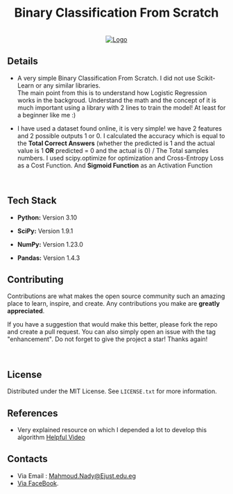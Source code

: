 <h1 align="center"> Binary Classification From Scratch </h1>


<br/>
<div align="center">
  <a href="https://i.imgur.com/bsRbksK.png">
    <img src="https://i.imgur.com/bsRbksK.png" alt="Logo" >
  </a>

<br/>
</div>

## Details

* A very simple Binary Classification From Scratch. I did not use Scikit-Learn or any similar libraries. <br/> The main point from this is to understand how Logistic Regression works in the backgroud. Understand the math and the concept of it is much important using a library with 2 lines to train the model! At least for a beginner like me :) 

* I have used a dataset found online, it is very simple! we have 2 features and 2 possible outputs 1 or 0. I calculated the accuracy which is equal to the __Total Correct Answers__ (whether the predicted is 1 and the actual value is 1 __OR__ predicted = 0 and the actual is 0) / The Total samples numbers. I used scipy.optimize for optimization and Cross-Entropy Loss as a Cost Function. And __Sigmoid Function__ as an Activation Function 

<br/>


## Tech Stack

* **Python:** Version 3.10

* **SciPy:** Version 1.9.1

* **NumPy:** Version 1.23.0

* **Pandas:** Version 1.4.3


## Contributing
Contributions are what makes the open source community such an amazing place to learn, inspire, and create. Any contributions you make are **greatly appreciated**.

If you have a suggestion that would make this better, please fork the repo and create a pull request. You can also simply open an issue with the tag "enhancement".
Do not forget to give the project a star! Thanks again!

<br/>

## License

Distributed under the MIT License. See `LICENSE.txt` for more information.


## References

*  Very explained resource on which I depended a lot to develop this algorithm [Helpful Video](https://www.youtube.com/watch?v=lo1yBcPuxgE&list=PL6-3IRz2XF5Uq7PkI_PWOm_DLC2CFvSzU&index=10)

## Contacts
* Via Email : Mahmoud.Nady@Ejust.edu.eg
* [Via FaceBook]( https://www.facebook.com/MND919/ ).







